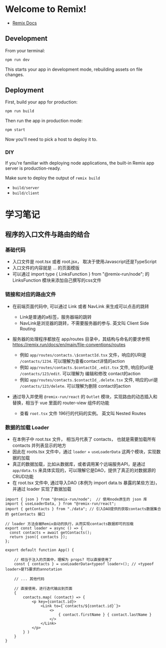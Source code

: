 # Welcome to Remix!

- [Remix Docs](https://remix.run/docs)

## Development

From your terminal:

```sh
npm run dev
```

This starts your app in development mode, rebuilding assets on file changes.

## Deployment

First, build your app for production:

```sh
npm run build
```

Then run the app in production mode:

```sh
npm start
```

Now you'll need to pick a host to deploy it to.

### DIY

If you're familiar with deploying node applications, the built-in Remix app server is production-ready.

Make sure to deploy the output of `remix build`

- `build/server`
- `build/client`

# 学习笔记
## 程序的入口文件与路由的结合
### 基础代码
- 入口文件是 root.tsx 或者 root.jsx， 取决于使用Javascript还是TypeScript
- 入口文件的内容就是 <html> ... </html> 的页面模版
- 可以通过 import type { LinksFunction } from "@remix-run/node"; 的 LinksFunction 模块来添加自己撰写的css文件

### 链接和对应的路由文件
- 在前端页面代码中, 可以通过 Link 或者 NavLink 来生成可以点击的跳转
    - Link是普通的a标签，服务器端的跳转
    - NavLink是浏览器的跳转，不需要服务器的参与. 英文叫 Client Side Routing
- 服务器的处理程序都放在 app/routes 目录中，其结构与命名的要求参照 https://remix.run/docs/en/main/file-conventions/routes
    - 例如 `app/routes/contacts.\$contactId.tsx` 文件，响应的URI是 `/contacts/1234`. 可以理解为查看contact详情的action
    - 例如 `app/routes/contacts.$contactId_.edit.tsx` 文件, 响应的uri是 `/contacts/123/edit`. 可以理解为 编辑和修改 contact的action
    - 例如 `app/routes/contacts.$contactId_.delete.tsx` 文件, 响应的uri是 `/contacts/123/delete`. 可以理解为删除 contact的action

- 通过导入并使用 `@remix-run/react` 的 `Outlet` 模块，实现路由的动态插入和替换，相当于 vue 里面的 router-view 组件的功能
    - 查看 `root.tsx` 文件 196行的代码的实例。 英文叫 Nested Routes

### 数据的加载 Loader
- 在本例子中 root.tsx 文件， 相当月代表了 contacts， 也就是需要加载所有 contacts 并列表显示的地方
- 因此在 roots.tsx 文件中，通过 `loader` + `useLoaderData` 这两个模块，实现数据的加载
- 真正的数据加载，比如从数据库，或者调用某个远端服务API，是通过 `app/data.ts` 来具体实现的，可以理解它是DAO，提供了真正的对数据源的CRUD功能
- 在 root.tsx 文件中, 通过导入DAO (本例为 import data.ts 暴露的某些方法)， 并通过 loader 实现了数据加载
````
import { json } from "@remix-run/node";  // 使用node原生的 json 库
import { useLoaderData, } from "@remix-run/react"; 
import { getContacts } from "./data"; // 引入DAO提供的获取contacts数据集合的 getContacts 接口

// loader 方法会被Remix自动的执行，从而实现contacts数据即可的加载
export const loader = async () => {
  const contacts = await getContacts();
  return json({ contacts });
};

export default function App() {

    // 相当于注入的页面中，理解为 props? 可以直接使用了
    const { contacts } = useLoaderData<typeof loader>(); // <typeof loader>是TS要求的annotation

    // ... 其他代码

    // 直接使用，进行迭代输出到页面
    {
        contacts.map( (contact) => {
            <p key={contact.id}>
                <Link to={`contacts/${contact.id}`}>
                    <>
                        { contact.firstName } { contact.lastName }
                    </>
                </Link>
            </p>
        } )
    }
}
````

